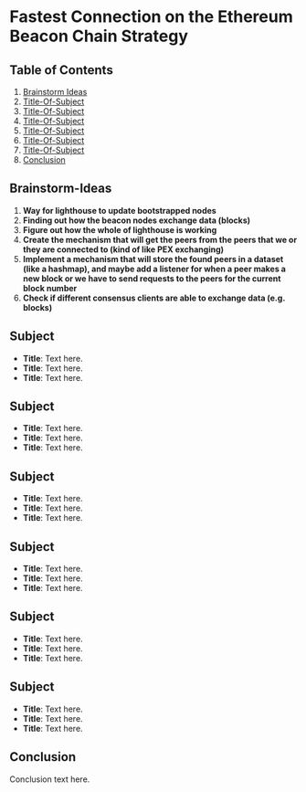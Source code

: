 # Fastest Connection on the Ethereum Beacon Chain Strategy

## Table of Contents

1. [Brainstorm Ideas](#Brainstorm-Ideas)
2. [Title-Of-Subject](#Title-Of-Subject)
3. [Title-Of-Subject](#Title-Of-Subject)
4. [Title-Of-Subject](#Title-Of-Subject)
5. [Title-Of-Subject](#Title-Of-Subject)
6. [Title-Of-Subject](#Title-Of-Subject)
7. [Title-Of-Subject](#Title-Of-Subject)
8. [Conclusion](#Conclusion)

## Brainstorm-Ideas

1. **Way for lighthouse to update bootstrapped nodes**
2. **Finding out how the beacon nodes exchange data (blocks)**
3. **Figure out how the whole of lighthouse is working**
4. **Create the mechanism that will get the peers from the peers that we or they are connected to (kind of like PEX exchanging)**
5. **Implement a mechanism that will store the found peers in a dataset (like a hashmap), and maybe add a listener for when a peer makes a new block or we have to send requests to the peers for the current block number**
6. **Check if different consensus clients are able to exchange data (e.g. blocks)**

## Subject

- **Title**: Text here.
- **Title**: Text here.
- **Title**: Text here.

## Subject

- **Title**: Text here.
- **Title**: Text here.
- **Title**: Text here.

## Subject

- **Title**: Text here.
- **Title**: Text here.
- **Title**: Text here.

## Subject

- **Title**: Text here.
- **Title**: Text here.
- **Title**: Text here.

## Subject

- **Title**: Text here.
- **Title**: Text here.
- **Title**: Text here.

## Subject

- **Title**: Text here.
- **Title**: Text here.
- **Title**: Text here.


## Conclusion

Conclusion text here.
